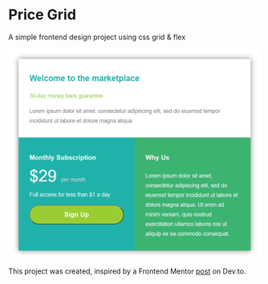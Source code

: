 # Price Grid

A simple frontend design project using css grid & flex

![price grid image](/assets/price_grid_image.png)

This project was created, inspired by a Frontend Mentor [post](https://dev.to/frontendmentor/16-front-end-projects-with-designs-to-help-improve-your-coding-skills-5ajl) on Dev.to.
